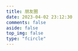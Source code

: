 ```yaml
---
title: 朋友圈
date: 2023-04-02 23:12:30
comments: false
aside: false
top_img: false
type: "fcircle"
---
```

